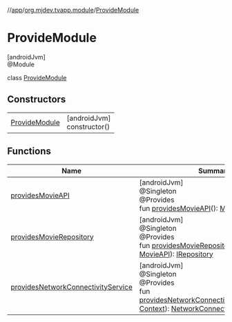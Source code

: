 //[app](../../../index.md)/[org.mjdev.tvapp.module](../index.md)/[ProvideModule](index.md)

# ProvideModule

[androidJvm]\
@Module

class [ProvideModule](index.md)

## Constructors

| | |
|---|---|
| [ProvideModule](-provide-module.md) | [androidJvm]<br>constructor() |

## Functions

| Name | Summary |
|---|---|
| [providesMovieAPI](provides-movie-a-p-i.md) | [androidJvm]<br>@Singleton<br>@Provides<br>fun [providesMovieAPI](provides-movie-a-p-i.md)(): [MovieAPI](../../org.mjdev.tvapp.api/-movie-a-p-i/index.md) |
| [providesMovieRepository](provides-movie-repository.md) | [androidJvm]<br>@Singleton<br>@Provides<br>fun [providesMovieRepository](provides-movie-repository.md)(movieApi: [MovieAPI](../../org.mjdev.tvapp.api/-movie-a-p-i/index.md)): [IRepository](../../org.mjdev.tvapp.repository/-i-repository/index.md) |
| [providesNetworkConnectivityService](provides-network-connectivity-service.md) | [androidJvm]<br>@Singleton<br>@Provides<br>fun [providesNetworkConnectivityService](provides-network-connectivity-service.md)(context: [Context](https://developer.android.com/reference/kotlin/android/content/Context.html)): [NetworkConnectivityService](../../org.mjdev.tvapp.base.network/-network-connectivity-service/index.md) |
